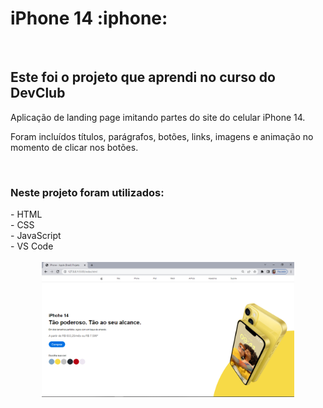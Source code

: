 <h1> iPhone 14 :iphone: </h1>
<br>

<h2> Este foi o projeto que aprendi no curso do DevClub </h2>
<p> Aplicação de landing page imitando partes do site do celular iPhone 14. </p>
<p> Foram incluídos títulos, parágrafos, botões, links, imagens e animação no momento de clicar nos botões. </p>
<br>

<h3> Neste projeto foram utilizados: </h3>
  - HTML 
<br>
  - CSS
<br>
  - JavaScript
<br>
  - VS Code 
<br>
<br>
<div align="center">
  <a href="https://github.com/dornascarol/iPhone14/blob/master/video/iPhone%20-%20Apple%20(Brasil)%20Projeto_cortado.mp4"> <img width="80%" src="https://github.com/dornascarol/iPhone14/blob/master/img/Projeto.png?raw=true"/> </a>
</div>
